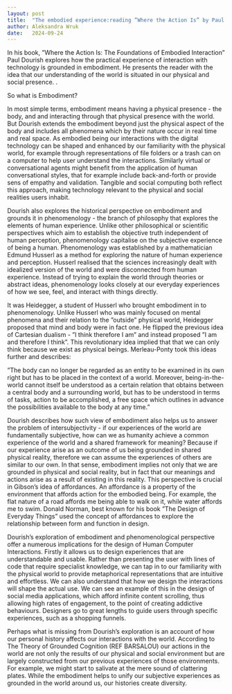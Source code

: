 ```yaml
---
layout: post
title:  "The embodied experience:reading ”Where the Action Is” by Paul Dourish"
author: Aleksandra Wruk
date:   2024-09-24
---
```


<p class="intro"><span class="dropcap">I</span>n his book, ”Where the Action Is: The Foundations of Embodied Interaction” Paul Dourish explores how the practical experience of interaction with technology is grounded in embodiment. He presents the reader with the idea that our understanding of the world is situated in our physical and social presence.
.</p>


So what is Embodiment?

In most simple terms, embodiment means having a physical presence - the body, and and interacting through that physical presence with the world. But Dourish extends the embodiment beyond just the physical aspect of the body and includes all phenomena which by their nature occur in real time and real space. As embodied being our interactions with the digital technology can be shaped and enhanced by our familiarity with the physical world, for example through representations of file folders or a trash can on a computer to help user understand the interactions. Similarly virtual or conversational agents might benefit from the application of human conversational styles, that for example include back-and-forth or provide sens of empathy and validation. Tangible and social computing both reflect this approach, making technology relevant to the physical and social realities users inhabit.

Dourish also explores the historical perspective on embodiment and grounds it in phenomenology - the branch of philosophy that explores the elements of human experience. Unlike other philosophical or scientific perspectives which aim to establish the objective truth independent of human perception, phenomenology capitalise on the subjective experience of being a human. Phenomenology was established by a mathematician Edmund Husserl as a method for exploring the nature of human experience and perception. Husserl realised that the sciences increasingly dealt with idealized version of the world and were disconnected from human experience. Instead of trying to explain the world through theories or abstract ideas, phenomenology looks closely at our everyday experiences of how we see, feel, and interact with things directly.

It was Heidegger, a student of Husserl who brought embodiment in to phenomenology. Unlike Husserl who was mainly focused on mental phenomena and their relation to the ”outside” physical world, Heidegger proposed that mind and body were in fact one. He flipped the previous idea of Cartesian dualism - ”I think therefore I am” and instead proposed ”I am and therefore I think”. This revolutionary idea implied that that we can only think because we exist as physical beings. Merleau-Ponty took this ideas further and describes:

”The body can no longer be regarded as an entity to be examined in its own right but has to be placed in the context of a world. Moreover, being-in-the-world cannot itself be understood as a certain relation that obtains between a central body and a surrounding world, but has to be understood in terms of tasks, action to be accomplished, a free space which outlines in advance the possibilities available to the body at any time.”

Dourish describes how such view of embodiment also helps us to answer the problem of intersubjectivity - if our experiences of the world are fundamentally subjective, how can we as humanity achieve a common experience of the world and a shared framework for meaning? Because if our experience arise as an outcome of us being grounded in shared physical reality, therefore we can assume the experiences of others are similar to our own. In that sense, embodiment implies not only that we are grounded in physical and social reality, but in fact that our meanings and actions arise as a result of existing in this reality. This perspective is crucial in Gibson’s idea of affordances. An affordance is a property of the environment that affords action for the embodied being. For example, the flat nature of a road affords me being able to walk on it, while water affords me to swim. Donald Norman, best known for his book ”The Design of Everyday Things” used the concept of affordances to explore the relationship between form and function in design.

Dourish’s exploration of embodiment and phenomenological perspective offer a numerous implications for the design of Human Computer Interactions. Firstly it allows us to design experiences that are understandable and usable. Rather than presenting the user with lines of code that require specialist knowledge, we can tap in to our familiarity with the physical world to provide metaphorical representations that are intuitive and effortless. We can also understand that how we design the interactions will shape the actual use. We can see an example of this in the design of social media applications, which afford infinite content scrolling, thus allowing high rates of engagement, to the point of creating addictive behaviours. Designers go to great lengths to guide users through specific experiences, such as a shopping funnels.

Perhaps what is missing from Dourish’s exploration is an account of how our personal history affects our interactions with the world. According to The Theory of Grounded Cognition (REF BARSALOU) our actions in the world are not only the results of our physical and social environment but are largely constructed from our previous experiences of those environments. For example, we might start to salivate at the mere sound of clattering plates. While the embodiment helps to unify our subjective experiences as grounded in the world around us, our histories create diversity.
